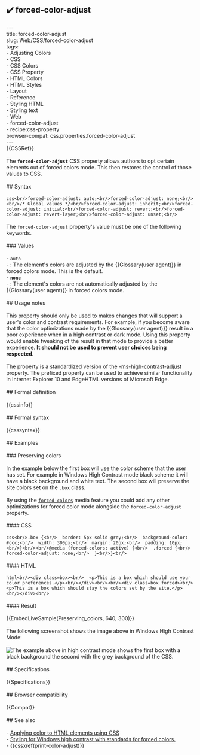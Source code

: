 ## ✔️ forced-color-adjust 
 ---<br/>title: forced-color-adjust<br/>slug: Web/CSS/forced-color-adjust<br/>tags:<br/>  - Adjusting Colors<br/>  - CSS<br/>  - CSS Colors<br/>  - CSS Property<br/>  - HTML Colors<br/>  - HTML Styles<br/>  - Layout<br/>  - Reference<br/>  - Styling HTML<br/>  - Styling text<br/>  - Web<br/>  - forced-color-adjust<br/>  - recipe:css-property<br/>browser-compat: css.properties.forced-color-adjust<br/>---<br/>{{CSSRef}}<br/><br/>The **`forced-color-adjust`** CSS property allows authors to opt certain elements out of forced colors mode. This then restores the control of those values to CSS.<br/><br/>## Syntax<br/><br/>```css<br/>forced-color-adjust: auto;<br/>forced-color-adjust: none;<br/><br/>/* Global values */<br/>forced-color-adjust: inherit;<br/>forced-color-adjust: initial;<br/>forced-color-adjust: revert;<br/>forced-color-adjust: revert-layer;<br/>forced-color-adjust: unset;<br/>```<br/><br/>The `forced-color-adjust` property's value must be one of the following keywords.<br/><br/>### Values<br/><br/>- `auto`<br/>  - : The element's colors are adjusted by the {{Glossary(user agent)}} in forced colors mode. This is the default.<br/>- **`none`**<br/>  - : The element's colors are not automatically adjusted by the {{Glossary(user agent)}} in forced colors mode.<br/><br/>## Usage notes<br/><br/>This property should only be used to makes changes that will support a user's color and contrast requirements. For example, if you become aware that the color optimizations made by the {{Glossary(user agent)}} result in a poor experience when in a high contrast or dark mode. Using this property would enable tweaking of the result in that mode to provide a better experience. **It should not be used to prevent user choices being respected**.<br/><br/>The property is a standardized version of the [-ms-high-contrast-adjust](https://docs.microsoft.com/previous-versions/hh771863%28v%3dvs.85%29) property. The prefixed property can be used to achieve similar functionality in Internet Explorer 10 and EdgeHTML versions of Microsoft Edge.<br/><br/>## Formal definition<br/><br/>{{cssinfo}}<br/><br/>## Formal syntax<br/><br/>{{csssyntax}}<br/><br/>## Examples<br/><br/>### Preserving colors<br/><br/>In the example below the first box will use the color scheme that the user has set. For example in Windows High Contrast mode black scheme it will have a black background and white text. The second box will preserve the site colors set on the `.box` class.<br/><br/>By using the [`forced-colors`](/en-US/docs/Web/CSS/@media/forced-colors) media feature you could add any other optimizations for forced color mode alongside the `forced-color-adjust` property.<br/><br/>#### CSS<br/><br/>```css<br/>.box {<br/>  border: 5px solid grey;<br/>  background-color: #ccc;<br/>  width: 300px;<br/>  margin: 20px;<br/>  padding: 10px;<br/>}<br/><br/>@media (forced-colors: active) {<br/>  .forced {<br/>    forced-color-adjust: none;<br/>  }<br/>}<br/>```<br/><br/>#### HTML<br/><br/>```html<br/><div class=box><br/>  <p>This is a box which should use your color preferences.</p><br/></div><br/><br/><div class=box forced><br/>  <p>This is a box which should stay the colors set by the site.</p><br/></div><br/>```<br/><br/>#### Result<br/><br/>{{EmbedLiveSample(Preserving_colors, 640, 300)}}<br/><br/>The following screenshot shows the image above in Windows High Contrast Mode:<br/><br/>![The example above in high contrast mode shows the first box with a black background the second with the grey background of the CSS.](windows-high-contrast.jpg)<br/><br/>## Specifications<br/><br/>{{Specifications}}<br/><br/>## Browser compatibility<br/><br/>{{Compat}}<br/><br/>## See also<br/><br/>- [Applying color to HTML elements using CSS](/en-US/docs/Web/HTML/Applying_color)<br/>- [Styling for Windows high contrast with standards for forced colors.](https://blogs.windows.com/msedgedev/2020/09/17/styling-for-windows-high-contrast-with-new-standards-for-forced-colors/)<br/>- {{cssxref(print-color-adjust)}}<br/>